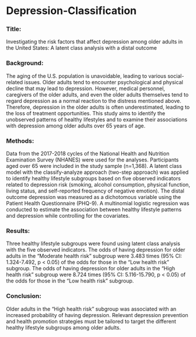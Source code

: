 # Depression-Classification
### Title: 
Investigating the risk factors that affect depression among older adults in the United States: 
A latent class analysis with a distal outcome

### Background: 
The aging of the U.S. population is unavoidable, leading to various social-related issues. 
Older adults tend to encounter psychological and physical decline that may lead to depression. However, medical personnel, caregivers of the older adults, and even the older adults themselves tend to regard depression as a normal reaction to the distress mentioned above. Therefore, depression in the older adults is often underestimated, leading to the loss of treatment opportunities. This study aims to identify the unobserved patterns of healthy lifestyles and to examine their associations with depression among older adults over 65 years of age.

### Methods: 
Data from the 2017-2018 cycles of the National Health and Nutrition Examination Survey (NHANES) were used for the analyses. Participants aged over 65 were included in the study sample (n=1,368). A latent class model with the classify-analyze approach (two-step approach) was applied to identify healthy lifestyle subgroups based on five observed indicators related to depression risk (smoking, alcohol consumption, physical function, living status, and self-reported frequency of negative emotion). The distal outcome depression was measured as a dichotomous variable using the Patient Health Questionnaire (PHQ-9). A multinomial logistic regression was conducted to estimate the association between healthy lifestyle patterns and depression while controlling for the covariates. 

### Results: 
Three healthy lifestyle subgroups were found using latent class analysis with the five observed indicators. The odds of having depression for older adults in the “Moderate health risk” subgroup were 3.483 times (95% CI: 1.324-7.492, p < 0.05) of the odds for those in the “Low health risk” subgroup. The odds of having depression for older adults in the “High health risk” subgroup were 8.724 times (95% CI: 5.116-15.790, p < 0.05) of the odds for those in the “Low health risk” subgroup. 

### Conclusion: 
Older adults in the “High health risk” subgroup was associated with an increased probability of having depression. Relevant depression prevention and health promotion strategies must be tailored to target the different healthy lifestyle subgroups among older adults.
